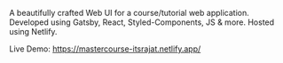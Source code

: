 A beautifully crafted Web UI for a course/tutorial web application. Developed using Gatsby, React, Styled-Components, JS & more. Hosted using Netlify.

Live Demo: https://mastercourse-itsrajat.netlify.app/

